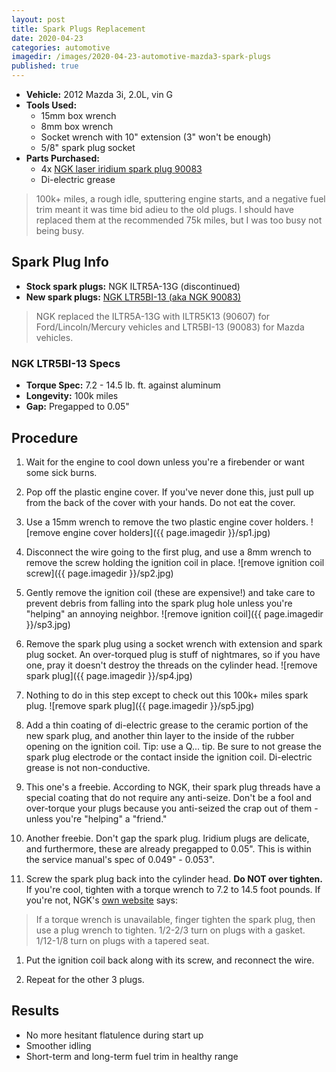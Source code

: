 ```yaml
---
layout: post
title: Spark Plugs Replacement
date: 2020-04-23
categories: automotive
imagedir: /images/2020-04-23-automotive-mazda3-spark-plugs
published: true
---
```


- **Vehicle:** 2012 Mazda 3i, 2.0L, vin G
- **Tools Used:**
  - 15mm box wrench
  - 8mm box wrench
  - Socket wrench with 10" extension (3" won't be enough)
  - 5/8" spark plug socket
- **Parts Purchased:**
  - 4x [NGK laser iridium spark plug 90083](https://www.autozone.com/external-engine/spark-plug/ngk-laser-iridium-spark-plug-90083/757305_0_0)
  - Di-electric grease

> 100k+ miles, a rough idle, sputtering engine starts, and a negative fuel trim meant it was time bid adieu to the old plugs. I should have replaced them at the recommended 75k miles, but I was too busy not being busy.


## Spark Plug Info

- **Stock spark plugs:** NGK ILTR5A-13G (discontinued)
- **New spark plugs:** [NGK LTR5BI-13 (aka NGK 90083)](https://www.ngk.com/product.aspx?zpid=40029)

> NGK replaced the ILTR5A-13G with ILTR5K13 (90607) for Ford/Lincoln/Mercury vehicles and LTR5BI-13 (90083) for Mazda vehicles.

### NGK LTR5BI-13 Specs
- **Torque Spec:** 7.2 - 14.5 lb. ft. against aluminum
- **Longevity:** 100k miles
- **Gap:** Pregapped to 0.05"


## Procedure

1. Wait for the engine to cool down unless you're a firebender or want some sick burns.

1. Pop off the plastic engine cover. If you've never done this, just pull up from the back of the cover with your hands. Do not eat the cover.

1. Use a 15mm wrench to remove the two plastic engine cover holders.
![remove engine cover holders]({{ page.imagedir }}/sp1.jpg)

1. Disconnect the wire going to the first plug, and use a 8mm wrench to remove the screw holding the ignition coil in place.
![remove ignition coil screw]({{ page.imagedir }}/sp2.jpg)

1. Gently remove the ignition coil (these are expensive!) and take care to prevent debris from falling into the spark plug hole unless you're "helping" an annoying neighbor.
![remove ignition coil]({{ page.imagedir }}/sp3.jpg)

1. Remove the spark plug using a socket wrench with extension and spark plug socket. An over-torqued plug is stuff of nightmares, so if you have one, pray it doesn't destroy the threads on the cylinder head.
![remove spark plug]({{ page.imagedir }}/sp4.jpg)

1. Nothing to do in this step except to check out this 100k+ miles spark plug.
![remove spark plug]({{ page.imagedir }}/sp5.jpg)

1. Add a thin coating of di-electric grease to the ceramic portion of the new spark plug, and another thin layer to the inside of the rubber opening on the ignition coil. Tip: use a Q... tip. Be sure to not grease the spark plug electrode or the contact inside the ignition coil. Di-electric grease is not non-conductive.

1. This one's a freebie. According to NGK, their spark plug threads have a special coating that do not require any anti-seize. Don't be a fool and over-torque your plugs because you anti-seized the crap out of them - unless you're "helping" a "friend."

1. Another freebie. Don't gap the spark plug. Iridium plugs are delicate, and furthermore, these are already pregapped to 0.05". This is within the service manual's spec of 0.049" - 0.053".

1. Screw the spark plug back into the cylinder head. **Do NOT over tighten.** If you're cool, tighten with a torque wrench to 7.2 to 14.5 foot pounds. If you're not, NGK's [own website](https://www.ngk.com/learning-center/article/522/plug-torque-settings) says:
> If a torque wrench is unavailable, finger tighten the spark plug, then use a plug wrench to tighten. 1/2-2/3 turn on plugs with a gasket. 1/12-1/8 turn on plugs with a tapered seat.

1. Put the ignition coil back along with its screw, and reconnect the wire.

1. Repeat for the other 3 plugs.


## Results
- No more hesitant flatulence during start up
- Smoother idling
- Short-term and long-term fuel trim in healthy range